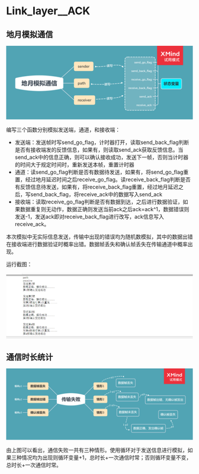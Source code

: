 # Link_layer__ACK

## 地月模拟通信

![地月模拟通信](/images/20200417132254.png)

编写三个函数分别模拟发送端，通道，和接收端：

- 发送端：发送帧时写send_go_flag，计时器打开，读取send_back_flag判断是否有接收端发的反馈信息，如果有，则读取send_ack获取反馈信息。当send_ack中的信息正确，则可以确认接收成功，发送下一帧，否则当计时器的时间大于规定时间时，重新发送本帧，重置计时器
- 通道：读send_go_flag判断是否有数据待发送，如果有，将send_go_flag重置，经过地月延迟时间之后receive_go_flag。读receive_back_flag判断是否有反馈信息待发送，如果有，将receive_back_flag重置，经过地月延迟之后，写send_back_flag，将receive_ack中的数据写入send_ack
- 接收端：读取receive_go_flag判断是否有数据到达，之后进行数据验证，如果数据重复则无动作，数据正确则发送当前ack之后ack=ack^1，数据错误则发送-1，发送ack即对receive_back_flag进行改写，ack信息写入receive_ack。

本次模拟中无实际信息发送，传输中出现的错误均为随机数模拟，其中的数据出错在接收端进行数据验证时概率出错。数据帧丢失和确认帧丢失在传输通道中概率出现。

运行截图：

![image-20200417141743542](/images/20200417141745.png)

## 通信时长统计

![传输失败](/images/20200417133722.png)

由上图可以看出，通信失败一共有三种情形。使用循环对于发送信息进行模拟，如果三种情况均为出现则循环变量+1，总时长+一次通信时常；否则循环变量不变，总时长+一次通信时常。
